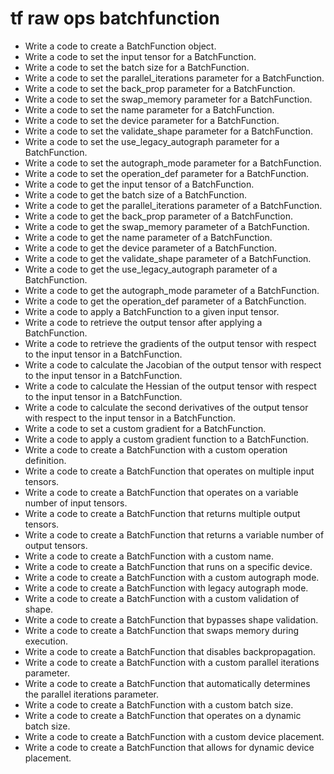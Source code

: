 # tf raw ops batchfunction

- Write a code to create a BatchFunction object.
- Write a code to set the input tensor for a BatchFunction.
- Write a code to set the batch size for a BatchFunction.
- Write a code to set the parallel_iterations parameter for a BatchFunction.
- Write a code to set the back_prop parameter for a BatchFunction.
- Write a code to set the swap_memory parameter for a BatchFunction.
- Write a code to set the name parameter for a BatchFunction.
- Write a code to set the device parameter for a BatchFunction.
- Write a code to set the validate_shape parameter for a BatchFunction.
- Write a code to set the use_legacy_autograph parameter for a BatchFunction.
- Write a code to set the autograph_mode parameter for a BatchFunction.
- Write a code to set the operation_def parameter for a BatchFunction.
- Write a code to get the input tensor of a BatchFunction.
- Write a code to get the batch size of a BatchFunction.
- Write a code to get the parallel_iterations parameter of a BatchFunction.
- Write a code to get the back_prop parameter of a BatchFunction.
- Write a code to get the swap_memory parameter of a BatchFunction.
- Write a code to get the name parameter of a BatchFunction.
- Write a code to get the device parameter of a BatchFunction.
- Write a code to get the validate_shape parameter of a BatchFunction.
- Write a code to get the use_legacy_autograph parameter of a BatchFunction.
- Write a code to get the autograph_mode parameter of a BatchFunction.
- Write a code to get the operation_def parameter of a BatchFunction.
- Write a code to apply a BatchFunction to a given input tensor.
- Write a code to retrieve the output tensor after applying a BatchFunction.
- Write a code to retrieve the gradients of the output tensor with respect to the input tensor in a BatchFunction.
- Write a code to calculate the Jacobian of the output tensor with respect to the input tensor in a BatchFunction.
- Write a code to calculate the Hessian of the output tensor with respect to the input tensor in a BatchFunction.
- Write a code to calculate the second derivatives of the output tensor with respect to the input tensor in a BatchFunction.
- Write a code to set a custom gradient for a BatchFunction.
- Write a code to apply a custom gradient function to a BatchFunction.
- Write a code to create a BatchFunction with a custom operation definition.
- Write a code to create a BatchFunction that operates on multiple input tensors.
- Write a code to create a BatchFunction that operates on a variable number of input tensors.
- Write a code to create a BatchFunction that returns multiple output tensors.
- Write a code to create a BatchFunction that returns a variable number of output tensors.
- Write a code to create a BatchFunction with a custom name.
- Write a code to create a BatchFunction that runs on a specific device.
- Write a code to create a BatchFunction with a custom autograph mode.
- Write a code to create a BatchFunction with legacy autograph mode.
- Write a code to create a BatchFunction with a custom validation of shape.
- Write a code to create a BatchFunction that bypasses shape validation.
- Write a code to create a BatchFunction that swaps memory during execution.
- Write a code to create a BatchFunction that disables backpropagation.
- Write a code to create a BatchFunction with a custom parallel iterations parameter.
- Write a code to create a BatchFunction that automatically determines the parallel iterations parameter.
- Write a code to create a BatchFunction with a custom batch size.
- Write a code to create a BatchFunction that operates on a dynamic batch size.
- Write a code to create a BatchFunction with a custom device placement.
- Write a code to create a BatchFunction that allows for dynamic device placement.